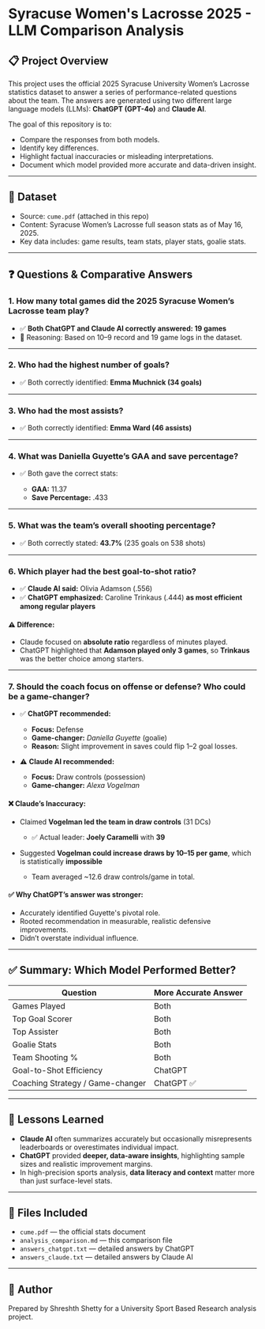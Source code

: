 # Syracuse Women's Lacrosse 2025 - LLM Comparison Analysis

## 📋 Project Overview

This project uses the official 2025 Syracuse University Women’s Lacrosse statistics dataset to answer a series of performance-related questions about the team. The answers are generated using two different large language models (LLMs): **ChatGPT (GPT-4o)** and **Claude AI**.

The goal of this repository is to:

* Compare the responses from both models.
* Identify key differences.
* Highlight factual inaccuracies or misleading interpretations.
* Document which model provided more accurate and data-driven insight.

---

## 📁 Dataset

* Source: `cume.pdf` (attached in this repo)
* Content: Syracuse Women’s Lacrosse full season stats as of May 16, 2025.
* Key data includes: game results, team stats, player stats, goalie stats.

---

## ❓ Questions & Comparative Answers

### 1. **How many total games did the 2025 Syracuse Women’s Lacrosse team play?**

* ✅ **Both ChatGPT and Claude AI correctly answered: 19 games**
* 📌 Reasoning: Based on 10–9 record and 19 game logs in the dataset.

---

### 2. **Who had the highest number of goals?**

* ✅ Both correctly identified: **Emma Muchnick (34 goals)**

---

### 3. **Who had the most assists?**

* ✅ Both correctly identified: **Emma Ward (46 assists)**

---

### 4. **What was Daniella Guyette’s GAA and save percentage?**

* ✅ Both gave the correct stats:

  * **GAA:** 11.37
  * **Save Percentage:** .433

---

### 5. **What was the team’s overall shooting percentage?**

* ✅ Both correctly stated: **43.7%** (235 goals on 538 shots)

---

### 6. **Which player had the best goal-to-shot ratio?**

* ✅ **Claude AI said:** Olivia Adamson (.556)
* ✅ **ChatGPT emphasized:** Caroline Trinkaus (.444) **as most efficient among regular players**

#### ⚠️ Difference:

* Claude focused on **absolute ratio** regardless of minutes played.
* ChatGPT highlighted that **Adamson played only 3 games**, so **Trinkaus** was the better choice among starters.

---

### 7. **Should the coach focus on offense or defense? Who could be a game-changer?**

* ✅ **ChatGPT recommended:**

  * **Focus:** Defense
  * **Game-changer:** *Daniella Guyette* (goalie)
  * **Reason:** Slight improvement in saves could flip 1–2 goal losses.

* ⚠️ **Claude AI recommended:**

  * **Focus:** Draw controls (possession)
  * **Game-changer:** *Alexa Vogelman*

#### ❌ Claude’s Inaccuracy:

* Claimed **Vogelman led the team in draw controls** (31 DCs)

  * ✅ Actual leader: **Joely Caramelli** with **39**
* Suggested **Vogelman could increase draws by 10–15 per game**, which is statistically **impossible**

  * Team averaged \~12.6 draw controls/game in total.

#### ✅ Why ChatGPT’s answer was stronger:

* Accurately identified Guyette's pivotal role.
* Rooted recommendation in measurable, realistic defensive improvements.
* Didn’t overstate individual influence.

---

## ✅ Summary: Which Model Performed Better?

| Question                         | More Accurate Answer |
| -------------------------------- | -------------------- |
| Games Played                     | Both                 |
| Top Goal Scorer                  | Both                 |
| Top Assister                     | Both                 |
| Goalie Stats                     | Both                 |
| Team Shooting %                  | Both                 |
| Goal-to-Shot Efficiency          | ChatGPT              |
| Coaching Strategy / Game-changer | ChatGPT ✅            |

---

## 🧠 Lessons Learned

* **Claude AI** often summarizes accurately but occasionally misrepresents leaderboards or overestimates individual impact.
* **ChatGPT** provided **deeper, data-aware insights**, highlighting sample sizes and realistic improvement margins.
* In high-precision sports analysis, **data literacy and context** matter more than just surface-level stats.

---

## 📂 Files Included

* `cume.pdf` — the official stats document
* `analysis_comparison.md` — this comparison file
* `answers_chatgpt.txt` — detailed answers by ChatGPT
* `answers_claude.txt` — detailed answers by Claude AI

---

## 👤 Author

Prepared by Shreshth Shetty for a University Sport Based Research analysis project.

